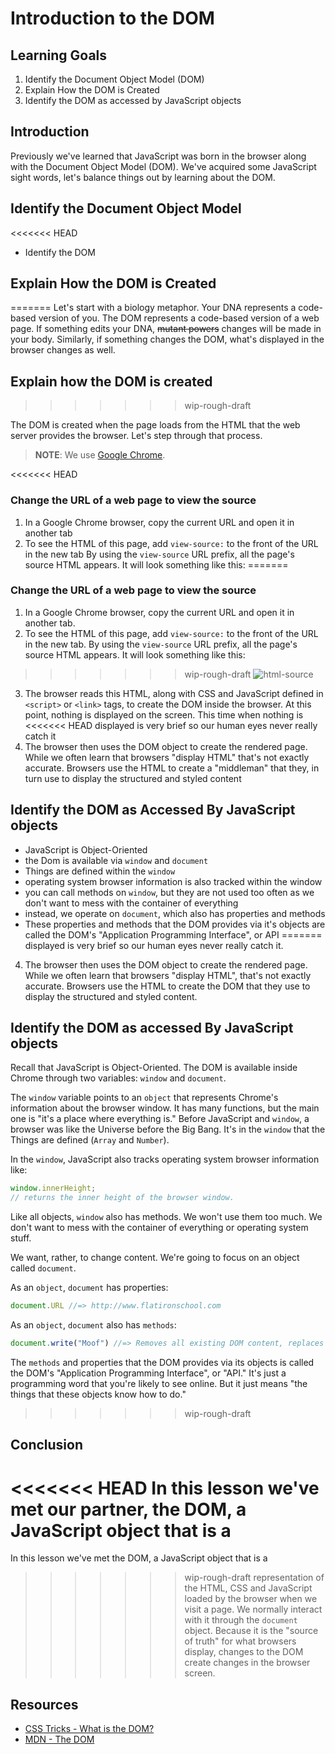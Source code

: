 # Introduction to the DOM

## Learning Goals

1. Identify the Document Object Model (DOM)
2. Explain How the DOM is Created
3. Identify the DOM as accessed by JavaScript objects

## Introduction
Previously we've learned that JavaScript was born in the browser along with
the Document Object Model (DOM). We've acquired some JavaScript sight words,
let's balance things out by learning about the DOM.


## Identify the Document Object Model

<<<<<<< HEAD
- Identify the DOM

## Explain How the DOM is Created
=======
Let's start with a biology metaphor. Your DNA represents a code-based version
of you. The DOM represents a code-based version of a web page. If something
edits your DNA, <span style="text-decoration: line-through">mutant powers</span> changes will be made in your body. Similarly,
if something changes the DOM, what's displayed in the browser changes as
well.

## Explain how the DOM is created
>>>>>>> wip-rough-draft

The DOM is created when the page loads from the HTML that the web server
provides the browser. Let's step through that process.

> **NOTE**: We use [Google Chrome][chrome].

<<<<<<< HEAD
### Change the URL of a web page to view the source

1. In a Google Chrome browser, copy the current URL and open it in another tab
2. To see the HTML of this page, add `view-source:` to the front of the URL in the new tab
   By using the `view-source` URL prefix, all the page's source HTML appears.
   It will look something like this:
=======

### Change the URL of a web page to view the source

1. In a Google Chrome browser, copy the current URL and open it in another tab.
2. To see the HTML of this page, add `view-source:` to the front of the URL in the
new tab. By using the `view-source` URL prefix, all the page's source HTML
appears. It will look something like this:
>>>>>>> wip-rough-draft
   ![html-source](https://s3.amazonaws.com/learn-verified/html-javascript-lesson.png)
3. The browser reads this HTML, along with CSS and JavaScript defined in
   `<script>` or `<link>` tags, to create the DOM inside the browser. At this
   point, nothing is displayed on the screen. This time when nothing is
<<<<<<< HEAD
   displayed is very brief so our human eyes never really catch it
4. The browser then uses the DOM object to create the rendered page. While we
   often learn that browsers "display HTML" that's not exactly accurate.
   Browsers use the HTML to create a "middleman" that they, in turn use to
   display the structured and styled content



## Identify the DOM as Accessed By JavaScript objects
 - JavaScript is Object-Oriented
 - the Dom is available via `window` and `document`
 - Things are defined within the `window`
 - operating system browser information is also tracked within the window
 - you can call methods on `window`, but they are not used too often as we don't want to mess with the container of everything
 - instead, we operate on `document`, which also has properties and methods
 - These properties and methods that the DOM provides via it's objects are called the DOM's "Application Programming Interface", or API
=======
   displayed is very brief so our human eyes never really catch it.
4. The browser then uses the DOM object to create the rendered page. While we
   often learn that browsers "display HTML", that's not exactly accurate.
   Browsers use the HTML to create the DOM that they use to
   display the structured and styled content.

## Identify the DOM as accessed By JavaScript objects

Recall that JavaScript is Object-Oriented. The DOM is available inside Chrome
through two variables: `window` and `document`.

The `window` variable points to an `object` that represents Chrome's information
about the browser window. It has many functions, but the main one is "it's a
place where everything is." Before JavaScript and `window`, a browser was like
the Universe before the Big Bang. It's in the `window` that the Things are
defined (`Array` and `Number`).

In the `window`, JavaScript also tracks operating system browser information
like:

```javascript
window.innerHeight;
// returns the inner height of the browser window.
```

Like all objects, `window` also has methods.  We won't use them too much. We
don't want to mess with the container of everything or operating system stuff.

We want, rather, to change content. We're going to focus on an object called
`document`.

As an `object`, `document` has properties:

```javascript
document.URL //=> http://www.flatironschool.com
```

As an `object`, `document` also has `methods`:

```javascript
document.write("Moof") //=> Removes all existing DOM content, replaces it with "Moof"
```

The `methods` and properties that the DOM provides via its objects is called
the DOM's "Application Programming Interface", or "API." It's just a programming
word that you're likely to see online. But it just means "the things that these
objects know how to do."
>>>>>>> wip-rough-draft


## Conclusion

<<<<<<< HEAD
In this lesson we've met our partner, the DOM, a JavaScript object that is a
=======
In this lesson we've met the DOM, a JavaScript object that is a
>>>>>>> wip-rough-draft
representation of the HTML, CSS and JavaScript loaded by the browser when we
visit a page. We normally interact with it through the `document` object.
Because it is the "source of truth" for what browsers display, changes to the
DOM create changes in the browser screen.


## Resources

- [CSS Tricks - What is the DOM?](https://css-tricks.com/dom/)
- [MDN - The DOM](https://developer.mozilla.org/en-US/docs/Web/API/Document_Object_Model/Introduction)

[chrome]: https://www.google.com/chrome/browser/desktop/index.html